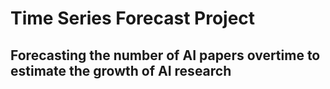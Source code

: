 # Time Series Forecast Project
## Forecasting the number of AI papers overtime to estimate the growth of AI research
